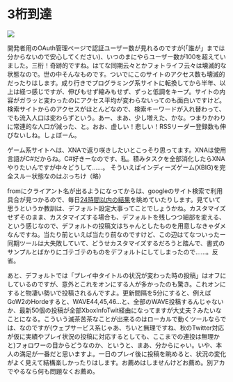 # 3桁到達

<p class="noindent">
	<img src="http://neue.cc/wp-content/uploads/image/xitoauthusers.jpg">
</p>

開発者用のOAuth管理ページで認証ユーザー数が見れるのですが(「誰が」までは分からないので安心してください)、いつのまにやらユーザー数が100を超えていました。三桁！奇跡的ですね。はてな同期云々とかフォトライフ云々は壊滅的な状態なので。世の中そんなものです。ついでにこのサイトのアクセス数も壊滅的だったりはします。成り行きでプログラミング系サイトに転換してから半年、以上は経つ感じですが、伸びもせず縮みもせず、ずっと低調をキープ。サイトの内容がガラッと変わったのにアクセス平均が変わらないってのも面白いですけど。検索サイトからのアクセスがほとんどなので、検索キーワードが入れ替わって、でも流入人口は変わらずという。あー、まあ、少し増えた、かな。つまりかわりに常連的な人口が減った、と。おお、虚しい！悲しい！RSSリーダー登録数も伸びないしね。しょぼーん。

ゲーム系サイトへは、XNAで返り咲きしたいとこっそり思ってます。XNAは使用言語がC#だからね。C#好きーなのです、私。積みタスクを全部消化したらXNAやりたいんですが中々どうして……。 そういえばインディーズゲーム(XBIG)を完全スルー状態なのはぶっちけ（略）

fromにクライアント名が出るようになってからは、googleのサイト検索で利用具合が見つかるので、毎日[24時間以内の結果](http://www.google.co.jp/search?q=site%3Atwitter.com%20xboxinfotwit&amp;hl=ja&amp;lr=lang_ja&amp;safe=off&amp;rlz=1B5GGGL_jaJP296JP296&amp;sa=G&amp;num=100&amp;output=search&amp;tbs=qdr:d&amp;tbo=1 "site:twitter.com xboxinfotwit - Google 検索")を眺めていたりします。見ていて思うというか教訓は、デフォルト設定大事ってことでしょうかね。カスタマイズせずそのまま、カスタマイズする場合も、デフォルトを残しつつ細部を変える、という感じなので、デフォルトの投稿文はちゃんとしたものを用意しなきゃダメなんですね。当たり前といえば当たり前なのですけど、この辺はてなついったー同期ツールは大失敗していて、どうせカスタマイズするだろうと踏んで、書式のサンプルとばかりにゴテゴテのものをデフォルトにしてしまったので……。反省。

あと、デフォルトでは「プレイ中タイトルの状況が変わった時の投稿」はオフにしているのですが、意外とこれをオンにする人が多かったのも驚き。これオンにすると物凄い勢いで投稿されるんですよ。更新間隔を5分にすると、例えばGoW2のHordeすると、WAVE44,45,46...と、全部のWAVE投稿するんじゃないか、最新50個の投稿が全部XboxInfoTwit経由になってますが大丈夫？みたいなことになる。こういう滅茶苦茶なことが出来るのはローカルで動くツールならでは、なのですが(ウェブサービス系じゃあ、ちいと無理ですね、秋のTwitter対応が仮に実績やプレイ状況の投稿に対応するとしても、ここまでの連投は無理かと)フォロワーの目からどうなのか、というと、まあ、分からにゃい。いや、本人の満足が一番だと思いますよ。一日のプレイ後に投稿を眺めると、状況の変化がよく見えて結構楽しかったりはします。お薦めはしませんけどお薦め。別アカでやるなら何も問題なくお薦め。